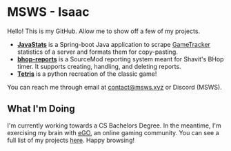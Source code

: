 # MSWS - Isaac
Hello! This is my GitHub. Allow me to show off a few of my projects.

- **[JavaStats](https://github.com/MSWS/JavaStats)** is a Spring-boot Java application to scrape [GameTracker]([url](https://www.gametracker.com/server_info/jb.csgo.edgegamers.cc:27015/)) statistics of a server and formats them for copy-pasting.
- **[bhop-reports](https://github.com/MSWS/bhop-reports)** is a SourceMod reporting system meant for Shavit's BHop timer. It supports creating, handling, and deleting reports.
- **[Tetris](https://github.com/MSWS/Tetris)** is a python recreation of the classic game!

You can reach me through email at [contact@msws.xyz](mailto:contact@msws.xyz) or Discord (MSWS).

## What I'm Doing
I'm currently working towards a CS Bachelors Degree. In the meantime, I'm exercising my brain with [eGO](https://edgm.rs/), an online gaming community. You can see a full list of my projects [here](https://github.com/MSWS?tab=repositories). Happy browsing!

